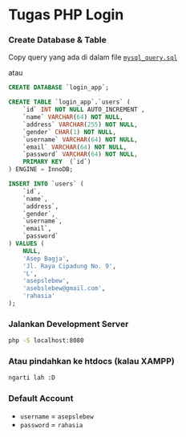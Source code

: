 # Tugas PHP Login

### Create Database & Table

Copy query yang ada di dalam file [`mysql_query.sql`](mysql_query.sql)

atau

```sql
CREATE DATABASE `login_app`;

CREATE TABLE `login_app`.`users` (
    `id` INT NOT NULL AUTO_INCREMENT ,  
    `name` VARCHAR(64) NOT NULL,  
    `address` VARCHAR(255) NOT NULL,  
    `gender` CHAR(1) NOT NULL,
    `username` VARCHAR(64) NOT NULL,
    `email` VARCHAR(64) NOT NULL,
    `password` VARCHAR(64) NOT NULL,
    PRIMARY KEY  (`id`)
) ENGINE = InnoDB;

INSERT INTO `users` (
    `id`,
    `name`,
    `address`,
    `gender`,
    `username`,
    `email`,
    `password`
) VALUES (
    NULL,
    'Asep Bagja',
    'Jl. Raya Cipadung No. 9',
    'L',
    'asepslebew',
    'asebslebew@gmail.com',
    'rahasia'
);
```

### Jalankan Development Server

```bash
php -S localhost:8080
```

### Atau pindahkan ke htdocs (kalau XAMPP)
```bash
ngarti lah :D
```

### Default Account
- `username` = `asepslebew`
- `password` = `rahasia`
